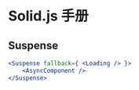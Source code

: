 # Solid.js 手册

## Suspense

```jsx
<Suspense fallback={ <Loading /> }>
	<AsyncComponent />
</Suspense>
```

